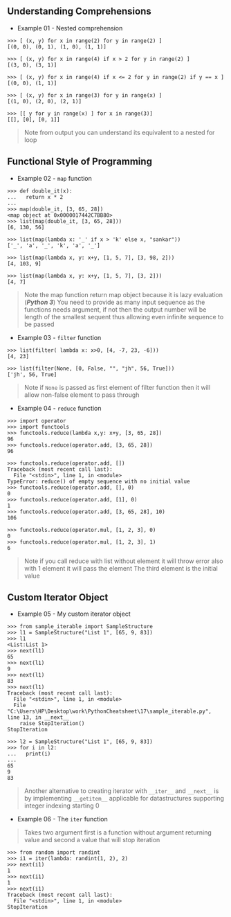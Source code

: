 
## Understanding Comprehensions

- Example 01 - Nested comprehension

```commandline
>>> [ (x, y) for x in range(2) for y in range(2) ]
[(0, 0), (0, 1), (1, 0), (1, 1)]

>>> [ (x, y) for x in range(4) if x > 2 for y in range(2) ]
[(3, 0), (3, 1)]

>>> [ (x, y) for x in range(4) if x <= 2 for y in range(2) if y == x ]
[(0, 0), (1, 1)]

>>> [ (x, y) for x in range(3) for y in range(x) ]
[(1, 0), (2, 0), (2, 1)]

>>> [[ y for y in range(x) ] for x in range(3)]
[[], [0], [0, 1]]

```

> Note from output you can understand its equivalent to a nested for loop

## Functional Style of Programming

- Example 02 - `map` function

```commandline
>>> def double_it(x):
...   return x * 2
...
>>> map(double_it, [3, 65, 28])
<map object at 0x0000017442C7BB80>
>>> list(map(double_it, [3, 65, 28]))
[6, 130, 56]

>>> list(map(lambda x: '_' if x > 'k' else x, "sankar"))
['_', 'a', '_', 'k', 'a', '_']

>>> list(map(lambda x, y: x+y, [1, 5, 7], [3, 98, 2]))
[4, 103, 9]

>>> list(map(lambda x, y: x+y, [1, 5, 7], [3, 2]))
[4, 7]

```

> Note the map function return map object because it is lazy evaluation (***Python 3***)
> You need to provide as many input sequence as the functions needs argument, if not then the output number will be length of the smallest sequent thus allowing even infinite sequence to be passed


- Example 03 - `filter` function

```commandline
>>> list(filter( lambda x: x>0, [4, -7, 23, -6]))
[4, 23]

>>> list(filter(None, [0, False, "", "jh", 56, True]))
['jh', 56, True]

```

> Note if `None` is passed as first element of filter function then it will allow non-false element to pass through

- Example 04 - `reduce` function

```commandline
>>> import operator
>>> import functools
>>> functools.reduce(lambda x,y: x+y, [3, 65, 28])
96
>>> functools.reduce(operator.add, [3, 65, 28])
96

>>> functools.reduce(operator.add, [])
Traceback (most recent call last):
  File "<stdin>", line 1, in <module>
TypeError: reduce() of empty sequence with no initial value
>>> functools.reduce(operator.add, [], 0)
0
>>> functools.reduce(operator.add, [1], 0)
1
>>> functools.reduce(operator.add, [3, 65, 28], 10)
106

>>> functools.reduce(operator.mul, [1, 2, 3], 0)
0
>>> functools.reduce(operator.mul, [1, 2, 3], 1)
6

```

> Note if you call reduce with list without element it will throw error also with 1 element it will pass the element
> The third element is the initial value

## Custom Iterator Object

- Example 05 - My custom iterator object

```commandline
>>> from sample_iterable import SampleStructure
>>> l1 = SampleStructure("List 1", [65, 9, 83])
>>> l1
<List:List 1>
>>> next(l1)
65
>>> next(l1)
9
>>> next(l1)
83
>>> next(l1)
Traceback (most recent call last):
  File "<stdin>", line 1, in <module>
  File "C:\Users\HP\Desktop\work\PythonCheatsheet\17\sample_iterable.py", line 13, in __next__
    raise StopIteration()
StopIteration

>>> l2 = SampleStructure("List 1", [65, 9, 83])
>>> for i in l2:
...   print(i)
...
65
9
83
```

> Another alternative to creating iterator with `__iter__` and `__next__` is by implementing `__getitem__` applicable for datastructures supporting integer indexing starting 0

- Example 06 - The `iter` function

> Takes two argument first is a function without argument returning value and second a value that will stop iteration

```commandline
>>> from random import randint
>>> i1 = iter(lambda: randint(1, 2), 2)
>>> next(i1)
1
>>> next(i1)
1
>>> next(i1)
Traceback (most recent call last):
  File "<stdin>", line 1, in <module>
StopIteration
```